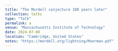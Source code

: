```yaml
---
title: "The Mordell conjecture 100 years later"
collection: talks
type: "Talk"
permalink: a
venue: "Massachusetts Institute of Technology"
date: 2024-07-08
location: "Cambridge, United States"
notes: "https://mordell.org/lightning/Moerman.pdf"
---
```

